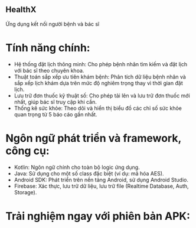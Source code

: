 ## HealthX
Ứng dụng kết nối người bệnh và bác sĩ 
# Tính năng chính:
- Hệ thống đặt lịch thông minh: Cho phép bệnh nhân tìm kiếm và đặt lịch với bác sĩ theo chuyên khoa.
- Thuật toán sắp xếp ưu tiên khám bệnh: Phân tích dữ liệu bệnh nhân và sắp xếp lịch khám dựa trên mức độ nghiêm trọng thay vì thời gian đặt lịch.
- Lưu trữ đơn thuốc kỹ thuật số: Cho phép tải lên và lưu trữ đơn thuốc mới nhất, giúp bác sĩ truy cập khi cần.
- Thống kê sức khỏe: Theo dõi và hiển thị biểu đồ các chỉ số sức khỏe quan trọng từ 5 báo cáo gần nhất.
# Ngôn ngữ phát triển và framework, công cụ:
- Kotlin: Ngôn ngữ chính cho toàn bộ logic ứng dụng.
- Java: Sử dụng cho một số class đặc biệt (ví dụ: mã hóa AES).
- Android SDK: Phát triển trên nền tảng Android, sử dụng Android Studio.
- Firebase: Xác thực, lưu trữ dữ liệu, lưu trữ file (Realtime Database, Auth, Storage).
# Trải nghiệm ngay với phiên bản APK:  
